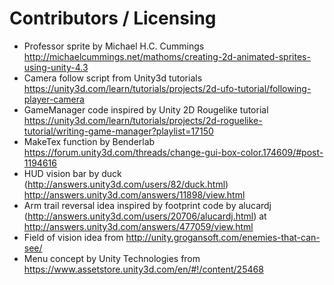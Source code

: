 Contributors / Licensing
========================

* Professor sprite by Michael H.C. Cummings 
  http://michaelcummings.net/mathoms/creating-2d-animated-sprites-using-unity-4.3
* Camera follow script from Unity3d tutorials
  https://unity3d.com/learn/tutorials/projects/2d-ufo-tutorial/following-player-camera
* GameManager code inspired by Unity 2D Rougelike tutorial
  https://unity3d.com/learn/tutorials/projects/2d-roguelike-tutorial/writing-game-manager?playlist=17150
* MakeTex function by Benderlab
  https://forum.unity3d.com/threads/change-gui-box-color.174609/#post-1194616
* HUD vision bar by duck (http://answers.unity3d.com/users/82/duck.html)
  http://answers.unity3d.com/answers/11898/view.html
* Arm trail reversal idea inspired by footprint code by 
  alucardj (http://answers.unity3d.com/users/20706/alucardj.html) at 
  http://answers.unity3d.com/answers/477059/view.html
* Field of vision idea from http://unity.grogansoft.com/enemies-that-can-see/
* Menu concept by Unity Technologies from
  https://www.assetstore.unity3d.com/en/#!/content/25468 
